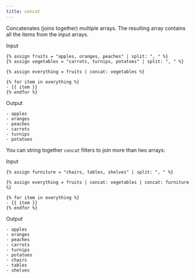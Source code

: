 ```yaml
---
title: concat
---
```


Concatenates (joins together) multiple arrays. The resulting array contains all the items from the input arrays.

Input
```liquid
{% assign fruits = "apples, oranges, peaches" | split: ", " %}
{% assign vegetables = "carrots, turnips, potatoes" | split: ", " %}

{% assign everything = fruits | concat: vegetables %}

{% for item in everything %}
- {{ item }}
{% endfor %}
```

Output
```text
- apples
- oranges
- peaches
- carrots
- turnips
- potatoes
```

You can string together `concat` filters to join more than two arrays:

Input
```liquid
{% assign furniture = "chairs, tables, shelves" | split: ", " %}

{% assign everything = fruits | concat: vegetables | concat: furniture %}

{% for item in everything %}
- {{ item }}
{% endfor %}
```

Output
```text
- apples
- oranges
- peaches
- carrots
- turnips
- potatoes
- chairs
- tables
- shelves
```
